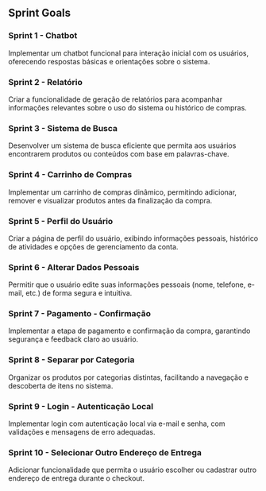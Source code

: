 ## Sprint Goals

### Sprint 1 - Chatbot
Implementar um chatbot funcional para interação inicial com os usuários, oferecendo respostas básicas e orientações sobre o sistema.

### Sprint 2 - Relatório
Criar a funcionalidade de geração de relatórios para acompanhar informações relevantes sobre o uso do sistema ou histórico de compras.

### Sprint 3 - Sistema de Busca
Desenvolver um sistema de busca eficiente que permita aos usuários encontrarem produtos ou conteúdos com base em palavras-chave.

### Sprint 4 - Carrinho de Compras
Implementar um carrinho de compras dinâmico, permitindo adicionar, remover e visualizar produtos antes da finalização da compra.

### Sprint 5 - Perfil do Usuário
Criar a página de perfil do usuário, exibindo informações pessoais, histórico de atividades e opções de gerenciamento da conta.

### Sprint 6 - Alterar Dados Pessoais
Permitir que o usuário edite suas informações pessoais (nome, telefone, e-mail, etc.) de forma segura e intuitiva.

### Sprint 7 - Pagamento - Confirmação
Implementar a etapa de pagamento e confirmação da compra, garantindo segurança e feedback claro ao usuário.

### Sprint 8 - Separar por Categoria
Organizar os produtos por categorias distintas, facilitando a navegação e descoberta de itens no sistema.

### Sprint 9 - Login - Autenticação Local
Implementar login com autenticação local via e-mail e senha, com validações e mensagens de erro adequadas.

### Sprint 10 - Selecionar Outro Endereço de Entrega
Adicionar funcionalidade que permita o usuário escolher ou cadastrar outro endereço de entrega durante o checkout.
